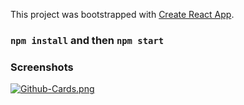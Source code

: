 This project was bootstrapped with [Create React App](https://github.com/facebook/create-react-app).

### `npm install` and then `npm start`

### Screenshots
[![Github-Cards.png](https://i.postimg.cc/YCMv2zc1/Github-Cards.png)](https://postimg.cc/xcpftH1C)
